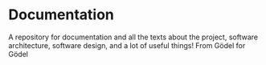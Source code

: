 # Documentation
A repository for documentation and all the texts about the project, software architecture, software design, and a lot of useful things! From Gödel for Gödel
